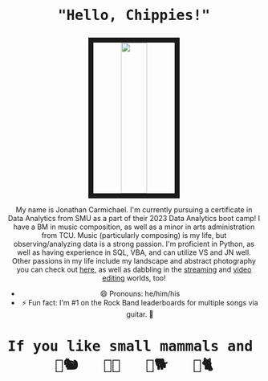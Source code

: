 <h1 align="center"><pre>"Hello, Chippies!"</h1></pre>
<p float="left"><p align="center"><img src="https://media.giphy.com/media/v1.Y2lkPTc5MGI3NjExZnAxZjI4MDhwcnFvajFudndqNGQ5bGo0c2l6cWdocmFxdDBiZzJwMCZlcD12MV9pbnRlcm5hbF9naWZfYnlfaWQmY3Q9Zw/oU1JMnL9WsJ5zLB2r7/giphy.gif" width="32%" height="300" border="10"/>

<div style="text-align: center;">

My name is Jonathan Carmichael. I'm currently pursuing a certificate in Data Analytics from SMU as a part of their 2023 Data Analytics boot camp! I have a BM in music composition, as well as a minor in arts administration from TCU. Music (particularly composing) is my life, but observing/analyzing data is a strong passion. I'm proficient in Python, as well as having experience in SQL, VBA, and can utilize VS and JN well. Other passions in my life include my landscape and abstract photography you can check out [here](https://www.instagram.com/the_anal0g_k1d), as well as dabbling in the [streaming](https://www.twitch.tv/chippimunkoo) and [video editing](https://www.youtube.com/channel/UCrrHsooO6xuR6tYtcSym-Sw) worlds, too!

- 😄 Pronouns: he/him/his
- ⚡ Fun fact: I'm #1 on the Rock Band leaderboards for multiple songs via guitar. 🎸

<h1 align="center"><pre>If you like small mammals and music, let's be friends. <br />🎤🐿️   🎸🐀   🥁🐕   🎹🐈</h1></pre>
<div style="text-align: center;">
